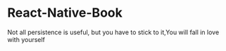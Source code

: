 # React-Native-Book
Not all persistence is useful, but you have to stick to it,You will fall in love with yourself
